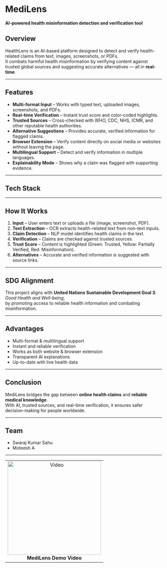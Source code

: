 # MediLens 
**AI-powered health misinformation detection and verification tool**  

## Overview
HealthLens is an AI-based platform designed to detect and verify health-related claims from text, images, screenshots, or PDFs.  
It combats harmful health misinformation by verifying content against trusted global sources and suggesting accurate alternatives — all in **real-time**.

---

## Features
- **Multi-format Input** – Works with typed text, uploaded images, screenshots, and PDFs.
- **Real-time Verification** – Instant trust score and color-coded highlights.
- **Trusted Sources** – Cross-checked with WHO, CDC, NHS, ICMR, and other reputable health authorities.
- **Alternative Suggestions** – Provides accurate, verified information for flagged claims.
- **Browser Extension** – Verify content directly on social media or websites without leaving the page.
- **Multilingual Support** – Detect and verify information in multiple languages.
- **Explainability Mode** – Shows why a claim was flagged with supporting evidence.

---

## Tech Stack
  

---

## How It Works
1. **Input** – User enters text or uploads a file (image, screenshot, PDF).
2. **Text Extraction** – OCR extracts health-related text from non-text inputs.
3. **Claim Detection** – NLP model identifies health claims in the text.
4. **Verification** – Claims are checked against trusted sources.
5. **Trust Score** – Content is highlighted (Green: Trusted, Yellow: Partially Verified, Red: Misinformation).
6. **Alternatives** – Accurate and verified information is suggested with source links.

---

## SDG Alignment
This project aligns with **United Nations Sustainable Development Goal 3**: *Good Health and Well-being*,  
by promoting access to reliable health information and combating misinformation.

---

## Advantages
- Multi-format & multilingual support
- Instant and reliable verification
- Works as both website & browser extension
- Transparent AI explanations
- Up-to-date with live health data

---

## Conclusion
MediLens bridges the gap between **online health claims** and **reliable medical knowledge**.  
With AI, trusted sources, and real-time verification, it ensures safer decision-making for people worldwide.

---

## Team
- Swaraj Kumar Sahu
- Moteesh A
---
<table>
  <tr>
    <td align="center">
      <a href="https://youtu.be/W9bBggCN57g" target="_blank">
        <img src="https://img.youtube.com/vi/W9bBggCN57g/0.jpg" alt="Video" width="300"/>
      </a>
      <br/>
      <b>MediLens Demo Video</b>
    </td>
  </tr>
</table>


